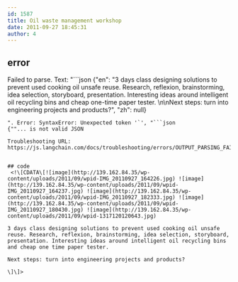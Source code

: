 ```yaml
---
id: 1587
title: Oil waste management workshop
date: 2011-09-27 18:45:31
author: 4
---
```

## error
Failed to parse. Text: "```json
{"en": "3 days class designing solutions to prevent used cooking oil unsafe reuse. Research, reflexion, brainstorming, idea selection, storyboard, presentation. Interesting ideas around intelligent oil recycling bins and cheap one-time paper tester. \n\nNext steps: turn into engineering projects and products?", "zh": null}
```
". Error: SyntaxError: Unexpected token '`', "```json
{""... is not valid JSON

Troubleshooting URL: https://js.langchain.com/docs/troubleshooting/errors/OUTPUT_PARSING_FAILURE/


## code
 <!\[CDATA\[![image](http://139.162.84.35/wp-content/uploads/2011/09/wpid-IMG_20110927_164226.jpg) ![image](http://139.162.84.35/wp-content/uploads/2011/09/wpid-IMG_20110927_164237.jpg) ![image](http://139.162.84.35/wp-content/uploads/2011/09/wpid-IMG_20110927_182333.jpg) ![image](http://139.162.84.35/wp-content/uploads/2011/09/wpid-IMG_20110927_180430.jpg) ![image](http://139.162.84.35/wp-content/uploads/2011/09/wpid-1317120120643.jpg) 

3 days class designing solutions to prevent used cooking oil unsafe reuse. Research, reflexion, brainstorming, idea selection, storyboard, presentation. Interesting ideas around intelligent oil recycling bins and cheap one time paper tester. 

Next steps: turn into engineering projects and products?

\]\]> 
